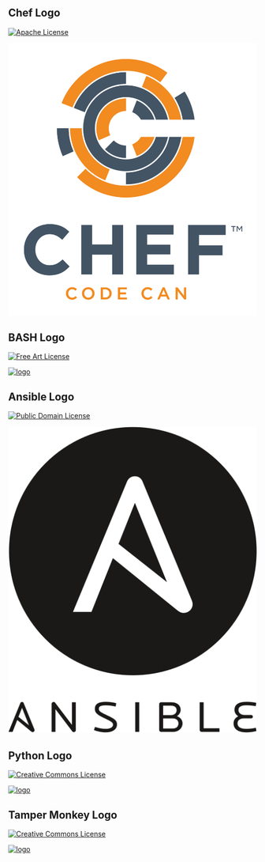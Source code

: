## Chef Logo

[![Apache License](https://img.shields.io/badge/Apache-Version%202.0-orange)](https://www.apache.org/licenses/LICENSE-2.0)  

[![logo](https://github.com/chef/chef/blob/main/omnibus/resources/chef/pkg/background.png)](https://chef.io/)  


## BASH Logo

[![Free Art License](https://img.shields.io/badge/Free%20Art-Version%201.3-orange)](http://artlibre.org/licence/lal/en/)  

[![logo](https://camo.githubusercontent.com/a7de91b915d8b286dda762e3683d9a1c961692d43f8349d020ecd54634a823cf/68747470733a2f2f63646e2e7261776769742e636f6d2f6f64622f6f6666696369616c2d626173682d6c6f676f2f6d61737465722f6173736574732f4c6f676f732f4964656e746974792f504e472f424153485f6c6f676f2d7472616e73706172656e742d62672d636f6c6f722e706e67)](https://github.com/odb/official-bash-logo)  


## Ansible Logo

[![Public Domain License](https://img.shields.io/badge/Public%20Domain-Version%201.0-orange)](https://wiki.creativecommons.org/wiki/public_domain)  

[![logo](https://raw.githubusercontent.com/gilbarbara/logos/9f0858601cc8543b51c8eea0722dbab4a7c7a1f9/logos/ansible.svg)](https://www.ansible.com/)  


## Python Logo

[![Creative Commons License](https://img.shields.io/badge/Creative%20Commons-CC0-orange)](https://www.python.org/psf/trademarks/#uses-that-never-require-approval)  

[![logo](https://upload.wikimedia.org/wikipedia/commons/thumb/c/c3/Python-logo-notext.svg/480px-Python-logo-notext.svg.png)](https://www.python.org/)  

## Tamper Monkey Logo

[![Creative Commons License](https://img.shields.io/badge/Creative%20Commons-CC0-orange)](https://www.python.org/psf/trademarks/#uses-that-never-require-approval)  

[![logo](https://upload.wikimedia.org/wikipedia/commons/thumb/c/c0/Tampermonkey_logo.svg/480px-Tampermonkey_logo.svg.png)](https://www.tampermonkey.net/)  

